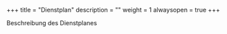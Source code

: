 +++
title = "Dienstplan"
description = ""
weight = 1
alwaysopen = true
+++

Beschreibung des Dienstplanes

